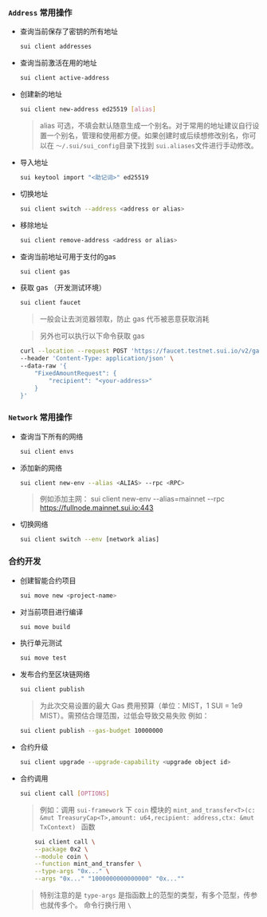 

### `Address` 常用操作
- 查询当前保存了密钥的所有地址
    ```bash
    sui client addresses
    ```

- 查询当前激活在用的地址
    ```bash
    sui client active-address
    ```

- 创建新的地址
    ```bash
    sui client new-address ed25519 [alias]
    ```
    > alias 可选，不填会默认随意生成一个别名。对于常用的地址建议自行设置一个别名，管理和使用都方便。如果创建时或后续想修改别名，你可以在 `～/.sui/sui_config`目录下找到 `sui.aliases`文件进行手动修改。

- 导入地址
    ```bash
    sui keytool import "<助记词>" ed25519
    ```

- 切换地址
    ```bash
    sui client switch --address <address or alias>
    ```

- 移除地址
    ```bash
    sui client remove-address <address or alias>
    ```

- 查询当前地址可用于支付的gas
    ```bash
    sui client gas
    ```

- 获取 gas （开发测试环境）
    ```bash
    sui client faucet
    ```
    > 一般会让去浏览器领取，防止 gas 代币被恶意获取消耗

    > 另外也可以执行以下命令获取 gas 
    ```bash
    curl --location --request POST 'https://faucet.testnet.sui.io/v2/gas' \
    --header 'Content-Type: application/json' \
    --data-raw '{
        "FixedAmountRequest": {
            "recipient": "<your-address>"
        }
    }'
    ```

### `Network` 常用操作
- 查询当下所有的网络
    ```bash
    sui client envs
    ```

- 添加新的网络
    ```bash
    sui client new-env --alias <ALIAS> --rpc <RPC>
    ```
    > 例如添加主网：
    > sui client new-env --alias=mainnet --rpc https://fullnode.mainnet.sui.io:443


- 切换网络
    ```bash
    sui client switch --env [network alias]
    ```

### 合约开发
- 创建智能合约项目
    ```bash
    sui move new <project-name>
    ```

- 对当前项目进行编译
    ```bash
    sui move build
    ```

- 执行单元测试
    ```bash
    sui move test
    ```

- 发布合约至区块链网络
    ```bash
    sui client publish
    ```
    > 为此次交易设置的最大 Gas 费用预算（单位：MIST，1 SUI = 1e9 MIST）。需预估合理范围，过低会导致交易失败
    例如：
    ```bash
    sui client publish --gas-budget 10000000
    ```

- 合约升级
    ```bash
    sui client upgrade --upgrade-capability <upgrade object id>
    ```

- 合约调用
    ```bash
    sui client call [OPTIONS]
    ```
    > 例如：调用 `sui-framework` 下 `coin` 模块的 `mint_and_transfer<T>(c: &mut TreasuryCap<T>,amount: u64,recipient: address,ctx: &mut TxContext) ` 函数

    ```bash
        sui client call \
        --package 0x2 \
        --module coin \
        --function mint_and_transfer \
        --type-args "0x..." \
        --args "0x..." "1000000000000000" "0x...""
    ```

    > 特别注意的是 `type-args` 是指函数上的范型的类型，有多个范型，传参也就传多个。 命令行换行用 `\`